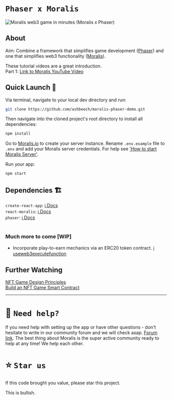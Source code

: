 # `Phaser x Moralis`

![Moralis web3 game in minutes (Moralis x Phaser)](https://gateway.pinata.cloud/ipfs/QmdyogXsYpeG8H2gxwGZXZgkYF5CbexA8Y3RVkWvhvn184)

## About

Aim: Combine a framework that simplifies game development ([Phaser](https://phaser.io?utm_source=ashbeech&utm_medium=readme&utm_campaign=moralis-magazine)) and one that simplifies web3 functionality ([Moralis](https://moralis.io?utm_source=ashbeech&utm_medium=readme&utm_campaign=moralis-magazine)).

These tutorial videos are a great introduction.<br/>
Part 1: [Link to Moralis YouTube Video](https://youtu.be/Z4dWavvyhbA?utm_source=ashbeech&utm_medium=readme&utm_campaign=moralis-magazine)<br/>

## Quick Launch 🚀

Via terminal, navigate to your local dev directory and run:

```sh
git clone https://github.com/ashbeech/moralis-phaser-demo.git

```

Then navigate into the cloned project's root directory to install all dependencies:

```sh
npm install

```

Go to [Moralis.io](https://moralis.io?utm_source=ashbeech&utm_medium=readme&utm_campaign=moralis-magazine) to create your server instance. Rename `.env.example` file to `.env` and add your Moralis server credentials. For help see ['How to start Moralis Server'](https://docs.moralis.io/moralis-server/getting-started/create-a-moralis-server).

Run your app:

```sh
npm start
```

## Dependencies 🏗

`create-react-app`: [ℹ️ Docs](https://create-react-app.dev/docs/getting-started)<br/>
`react-moralis`: [ℹ️ Docs](https://www.npmjs.com/package/react-moralis)<br/>
`phaser`: [ℹ️ Docs](https://newdocs.phaser.io/docs/3.55.2)<br/>
<br/>

### Much more to come [WIP]

- Incorporate play-to-earn mechanics via an ERC20 token contract. [ℹ️ useweb3executefunction](https://github.com/MoralisWeb3/react-moralis/#useweb3executefunction)

## Further Watching

[NFT Game Design Principles](https://youtu.be/j4kyOTOWSRQ?utm_source=ashbeech&utm_medium=readme&utm_campaign=moralis-magazine)<br/>
[Build an NFT Game Smart Contract](https://youtu.be/xcCMTb5jpKE?utm_source=ashbeech&utm_medium=readme&utm_campaign=moralis-magazine)

---

# 🤝 `Need help?`

If you need help with setting up the app or have other questions - don't hesitate to write in our community forum and we will check asap. [Forum link](https://forum.moralis.io). The best thing about Moralis is the super active community ready to help at any time! We help each other.

# ⭐️ `Star us`

If this code brought you value, please star this project.

This is bullish.
